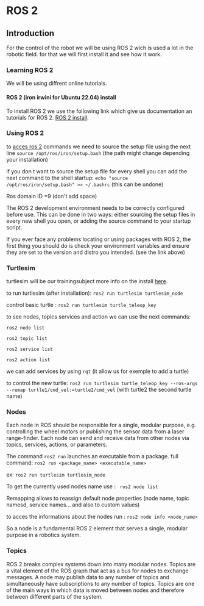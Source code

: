 # ROS 2

## Introduction 
For the control of the robot we will be using ROS 2 wich is used a lot in the robotic field. for that we will first install it and see how it work.

### Learning ROS 2

We will be using diffrent online tutorials.

#### ROS 2 (iron irwini for Ubuntu 22.04) install 
To install ROS 2 we use the following link  which give us documentation an tutorials for ROS 2. [ROS 2 install](https://docs.ros.org/en/iron/Tutorials.html).


### Using ROS 2

to [acces ros 2](https://docs.ros.org/en/iron/Tutorials/Beginner-CLI-Tools/Configuring-ROS2-Environment.html) commands we need to source the setup file
 using the next line ```source /opt/ros/iron/setup.bash``` (the path might change depending your installation)

 if you don t want to  source the setup file for every shell you can add the next command to the shell startup:
 ```echo "source /opt/ros/iron/setup.bash" >> ~/.bashrc```  (this can be undone)

 Ros domain ID =9 (don't add space)

The ROS 2 development environment needs to be correctly configured before use. This can be done in two ways: either sourcing the setup files in every new shell you open, or adding the source command to your startup script.

If you ever face any problems locating or using packages with ROS 2, the first thing you should do is check your environment variables and ensure they are set to the version and distro you intended. (see the link above)


### Turtlesim 
turtlesim will be our trainingsubject more info on the install [here](https://docs.ros.org/en/iron/Tutorials/Beginner-CLI-Tools/Introducing-Turtlesim/Introducing-Turtlesim.html).

to run turtlesim (after installation): ```ros2 run turtlesim turtlesim_node``` 

control basic turtle : ```ros2 run turtlesim turtle_teleop_key```

to see nodes, topics services and action we can use the next commands:

```ros2 node list```

```ros2 topic list```

```ros2 service list```

```ros2 action list```

we can add services by using ```rqt``` (it allow us for exemple to add a turtle)

to control the new turtle: ```ros2 run turtlesim turtle_teleop_key --ros-args --remap turtle1/cmd_vel:=turtle2/cmd_vel``` (with turtle2 the second turtle name)


### Nodes

Each node in ROS should be responsible for a single, modular purpose, e.g. controlling the wheel motors or publishing the sensor data from a laser range-finder. Each node can send and receive data from other nodes via topics, services, actions, or parameters.

The command ```ros2 run``` launches an executable from a package.
full command:  ```ros2 run <package_name> <executable_name>```

ex: ```ros2 run turtlesim turtlesim_node```

To get the currently used nodes name use : ``` ros2 node list```

Remapping allows to reassign default node properties (node name, topic namesd, service names... and also to custom values)

to acces the informations about the nodes run : ```ros2 node info <node_name>``` 

So a node is a fundamental ROS 2 element that serves a single, modular purpose in a robotics system.

### Topics

ROS 2 breaks complex systems down into many modular nodes. Topics are a vital element of the ROS graph that act as a bus for nodes to exchange messages.
A node may publish data to any number of topics and simultaneously have subscriptions to any number of topics.
Topics are one of the main ways in which data is moved between nodes and therefore between different parts of the system.